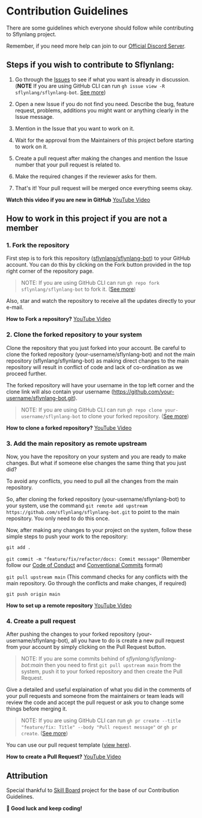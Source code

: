 # Contribution Guidelines

There are some guidelines which everyone should follow while contributing to Sflynlang project.

Remember, if you need more help can join to our [Official Discord Server](https://discord.gg/XdeRFHt).

## Steps if you wish to contribute to Sflynlang:

1. Go through the [Issues](https://github.com/sflynlang/sflynlang-bot/issues) to see if what you want is already in discussion. (**NOTE** If you are using GitHub CLI can run `gh issue view -R sflynlang/sflynlang-bot`. [See more](https://cli.github.com/manual/gh_issue_view))

2. Open a new Issue if you do not find you need. Describe the bug, feature request, problems, additions you might want or anything clearly in the Issue message.

3. Mention in the Issue that you want to work on it.

4. Wait for the approval from the Maintainers of this project before starting to work on it.

5. Create a pull request after making the changes and mention the Issue number that your pull request is related to.

6. Make the required changes if the reviewer asks for them.

7. That's it! Your pull request will be merged once everything seems okay.

**Watch this video if you are new in GitHub** [YouTube Video](https://youtu.be/HbSjyU2vf6Y)

## How to work in this project if you are not a member

### 1. Fork the repository

First step is to fork this repository ([sflynlang/sflynlang-bot](https://github.com/sflynlang/sflynlang-bot)) to your GitHub account. You can do this by clicking on the Fork button provided in the top right corner of the repository page.

> NOTE: If you are using GitHub CLI can run `gh repo fork sflynlang/sflynlang-bot` to fork it. ([See more](https://cli.github.com/manual/gh_repo_fork))

Also, star and watch the repository to receive all the updates directly to your e-mail.

**How to Fork a repository?** [YouTube Video](https://youtu.be/HbSjyU2vf6Y?t=101)

### 2. Clone the forked repository to your system

Clone the repository that you just forked into your account. Be careful to clone the forked repository (your-username/sflynlang-bot) and not the main repository (sflynlang/sflynlang-bot) as making direct changes to the main repository will result in conflict of code and lack of co-ordination as we proceed further.

The forked repository will have your username in the top left corner and the clone link will also contain your username (https://github.com/your-username/sflynlang-bot.git).

> NOTE: If you are using GitHub CLI can run `gh repo clone your-username/sflynlang-bot` to clone your forked repository. ([See more](https://cli.github.com/manual/gh_repo_clone))

**How to clone a forked repository?** [YouTube Video](https://youtu.be/HbSjyU2vf6Y?t=134)

### 3. Add the main repository as remote upstream

Now, you have the repository on your system and you are ready to make changes. But what if someone else changes the same thing that you just did?

To avoid any conflicts, you need to pull all the changes from the main repository.

So, after cloning the forked repository (your-username/sflynlang-bot) to your system, use the command `git remote add upstream https://github.com/sflynlang/sflynlang-bot.git` to point to the main repository. You only need to do this once.

Now, after making any changes to your project on the system, follow these simple steps to push your work to the repository:

`git add .`

`git commit -m "feature/fix/refactor/docs: Commit message"` (Remember follow our [Code of Conduct](./CODE_OF_CONDUCT.md) and [Conventional Commits](https://www.conventionalcommits.org/en/v1.0.0/) format)

`git pull upstream main` (This command checks for any conflicts with the main repository. Go through the conflicts and make changes, if required)

`git push origin main`

**How to set up a remote repository** [YouTube Video](https://youtu.be/-zvHQXnBO6c)

### 4. Create a pull request

After pushing the changes to your forked repository (your-username/sflynlang-bot), all you have to do is create a new pull request from your account by simply clicking on the Pull Request button.

> NOTE: If you are some commits behind of _sflynlang/sflynlang-bot:main_ then you need to first `git pull upstream main` from the system, push it to your forked repository and then create the Pull Request.

Give a detailed and useful explaination of what you did in the comments of your pull requests and someone from the maintainers or team leads will review the code and accept the pull request or ask you to change some things before merging it.

> NOTE: If you are using GitHub CLI can run `gh pr create --title "feature/fix: Title" --body "Pull request message"` or `gh pr create`. ([See more](https://cli.github.com/manual/gh_pr_create))

You can use our pull request template ([view here](./.github/PULL_REQUEST_TEMPLATE.md)).

**How to create a Pull Request?** [YouTube Video](https://youtu.be/HbSjyU2vf6Y?t=297)

## Attribution

Special thankful to [Skill Board](https://github.com/devscollab/skill-board) project for the base of our Contribution Guidelines.

**🎉 Good luck and keep coding!**
